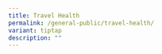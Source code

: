 ```yaml
---
title: Travel Health
permalink: /general-public/travel-health/
variant: tiptap
description: ""
---
```

